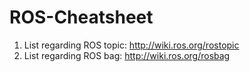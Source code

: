 # ROS-Cheatsheet

1. List regarding ROS topic:  http://wiki.ros.org/rostopic
2. List regarding ROS bag: http://wiki.ros.org/rosbag
